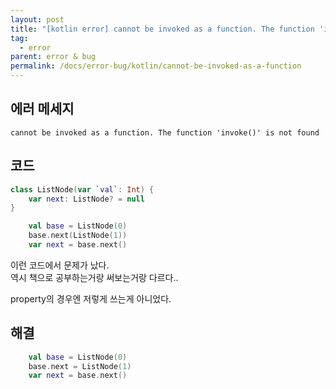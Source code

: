 ```yaml
---
layout: post
title: "[kotlin error] cannot be invoked as a function. The function 'invoke()' is not found"
tag:
  - error
parent: error & bug
permalink: /docs/error-bug/kotlin/cannot-be-invoked-as-a-function
---
```


## 에러 메세지

`cannot be invoked as a function. The function 'invoke()' is not found`

## 코드

```kotlin
class ListNode(var `val`: Int) {
    var next: ListNode? = null
}

    val base = ListNode(0)
    base.next(ListNode(1))
    var next = base.next()
```

이런 코드에서 문제가 났다.  
역시 책으로 공부하는거랑 써보는거랑 다르다..

property의 경우엔 저렇게 쓰는게 아니었다.

## 해결
```kotlin
    val base = ListNode(0)
    base.next = ListNode(1)
    var next = base.next()